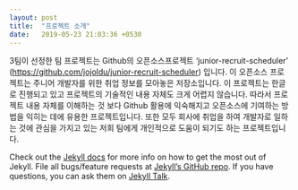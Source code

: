 ```yaml
---
layout: post
title:  "프로젝트 소개"
date:   2019-05-23 21:03:36 +0530
---
```

3팀이 선정한 팀 프로젝트는 Github의 오픈소스프로젝트 ‘junior-recruit-scheduler’ (https://github.com/jojoldu/junior-recruit-scheduler) 입니다. 이 오픈소스 프로젝트는 주니어 개발자를 위한 취업 정보를 모아놓은 저장소입니다. 이 프로젝트는 한글로 진행되고 있고 프로젝트의 기술적인 내용 자체도 크게 어렵지 않습니다. 따라서 프로젝트 내용 자체를 이해하는 것 보다 Github 활용에 익숙해지고 오픈소스에 기여하는 방법을 익히는 데에 유용한 프로젝트입니다. 또한 모두 회사에 취업을 하여 개발자로 일하는 것에 관심을 가지고 있는 저희 팀에게 개인적으로 도움이 되기도 하는 프로젝트입니다. 

Check out the [Jekyll docs][jekyll-docs] for more info on how to get the most out of Jekyll. File all bugs/feature requests at [Jekyll’s GitHub repo][jekyll-gh]. If you have questions, you can ask them on [Jekyll Talk][jekyll-talk].

[jekyll-docs]: https://jekyllrb.com/docs/home
[jekyll-gh]:   https://github.com/jekyll/jekyll
[jekyll-talk]: https://talk.jekyllrb.com/
